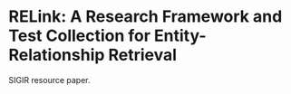 # RELink: A Research Framework and Test Collection for Entity-Relationship Retrieval
SIGIR resource paper.
